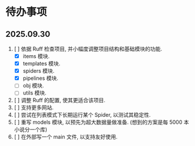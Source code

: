 # 待办事项

## 2025.09.30

1. [ ] 依据 Ruff 检查项目, 并小幅度调整项目结构和基础模块的功能.
   - [x] items 模块.
   - [x] templates 模块.
   - [x] spiders 模块.
   - [x] pipelines 模块.
   - [ ] obj 模块.
   - [ ] utils 模块.
2. [ ] 调整 Ruff 的配置, 使其更适合该项目.
3. [ ] 支持更多网站.
4. [ ] 尝试在列表模式下长期运行某个 Spider, 以测试其稳定性.
5. [ ] 重写 models 模块, 以预先为超大数据量做准备. (想到的方案是每 5000 本小说分一个库)
6. [ ] 在外部写一个 main 文件, 以支持友好使用.
